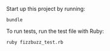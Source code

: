 Start up this project by running:

```
bundle
```

To run tests, run the test file with Ruby:
```
ruby fizzbuzz_test.rb
```
